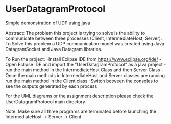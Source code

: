 # UserDatagramProtocol
Simple demonstration of UDP using java

Abstract:
The problem this project is trying to solve is the ability to communicate between three processes (Client, IntermediateHost, Server). To
Solve this problem a UDP communication model was created using Java DatagramSocket and Java Datagram libraries.

To Run the project:
-Install Eclipse IDE from https://www.eclipse.org/ide/
-Open Eclipse IDE and import the "UserDatagramProtocol" as a java project
-run the main method in the IntermediateHost Class and then Server Class
-Once the main methods in IntermediateHost and Server classes are running run the main method in the Client class
-Switch between the consoles to see the outputs generated by each process 

For the UML diagrams or the assignment description please check the UserDatagramProtocol main directory

Note:
Make sure all three programs are terminated before launching the IntermediateHost -> Server -> Client

